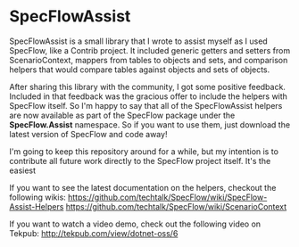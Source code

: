 SpecFlowAssist
========

SpecFlowAssist is a small library that I wrote to assist myself as I used SpecFlow, like a Contrib project.  It included generic getters and setters from ScenarioContext, mappers from tables to objects and sets, and comparison helpers that would compare tables against objects and sets of objects.

After sharing this library with the community, I got some positive feedback.  Included in that feedback was the gracious offer to include the helpers with SpecFlow itself.  So I'm happy to say that all of the SpecFlowAssist helpers are now available as part of the SpecFlow package under the **SpecFlow.Assist** namespace.  So if you want to use them, just download the latest version of SpecFlow and code away!

I'm going to keep this repository around for a while, but my intention is to contribute all future work directly to the SpecFlow project itself.  It's the easiest

If you want to see the latest documentation on the helpers, checkout the following wikis:
https://github.com/techtalk/SpecFlow/wiki/SpecFlow-Assist-Helpers
https://github.com/techtalk/SpecFlow/wiki/ScenarioContext

If you want to watch a video demo, check out the following video on Tekpub:
http://tekpub.com/view/dotnet-oss/6